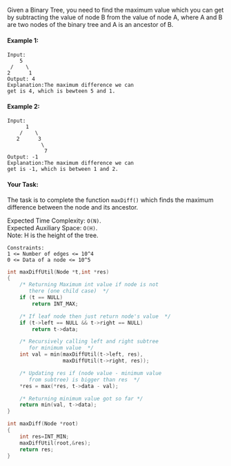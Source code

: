 Given a Binary Tree, you need to find the maximum value which you can get by subtracting the value of node B from the value of node A, where A and B are two nodes of the binary tree and A is an ancestor of B.

#### Example 1:

```
Input:
    5
 /    \
2      1
Output: 4
Explanation:The maximum difference we can
get is 4, which is bewteen 5 and 1.
```

#### Example 2:

```
Input:
      1
    /    \
   2      3
           \
            7
Output: -1
Explanation:The maximum difference we can
get is -1, which is between 1 and 2.
```

#### Your Task:

The task is to complete the function `maxDiff()` which finds the maximum difference between the node and its ancestor.

Expected Time Complexity: `O(N)`.  
Expected Auxiliary Space: `O(H)`.  
Note: H is the height of the tree.

```
Constraints:
1 <= Number of edges <= 10^4
0 <= Data of a node <= 10^5
```

```c++
int maxDiffUtil(Node *t,int *res)
{
    /* Returning Maximum int value if node is not
       there (one child case)  */
    if (t == NULL)
        return INT_MAX;

    /* If leaf node then just return node's value  */
    if (t->left == NULL && t->right == NULL)
        return t->data;

    /* Recursively calling left and right subtree
       for minimum value  */
    int val = min(maxDiffUtil(t->left, res),
                  maxDiffUtil(t->right, res));

    /* Updating res if (node value - minimum value
       from subtree) is bigger than res  */
    *res = max(*res, t->data - val);

    /* Returning minimum value got so far */
    return min(val, t->data);
}

int maxDiff(Node *root)
{
    int res=INT_MIN;
    maxDiffUtil(root,&res);
    return res;
}
```
